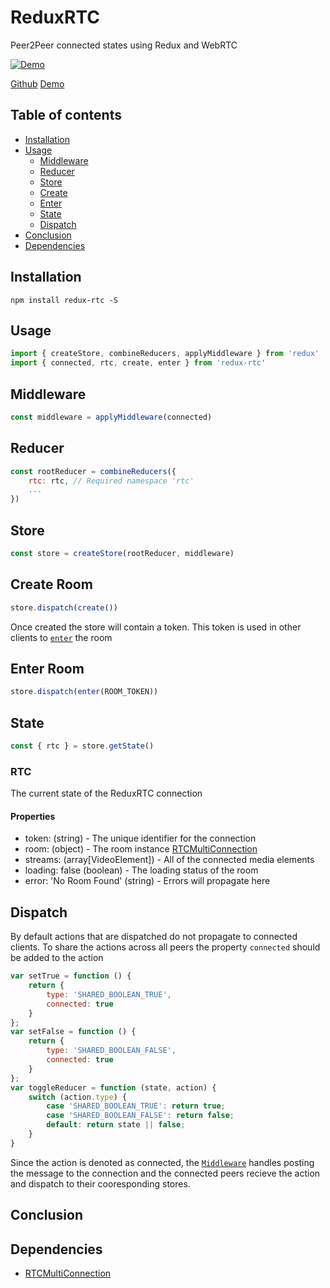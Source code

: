 # ReduxRTC

Peer2Peer connected states using Redux and WebRTC

[![Demo](https://rphansen91.github.io/redux-rtc/vendor/demo.gif)](https://rphansen91.github.io/redux-rtc/)

[Github](https://github.com/rphansen91/redux-rtc)
[Demo](https://rphansen91.github.io/redux-rtc/)

## Table of contents

  * [Installation](#installation)
  * [Usage](#usage)
    * [Middleware](#middleware)
    * [Reducer](#reducer)
    * [Store](#store)
    * [Create](#create-room)
    * [Enter](#enter-room)
    * [State](#state)
    * [Dispatch](#dispatch)
  * [Conclusion](#conclusion)
  * [Dependencies](#dependencies)

## Installation

`npm install redux-rtc -S`

## Usage

```js
import { createStore, combineReducers, applyMiddleware } from 'redux'
import { connected, rtc, create, enter } from 'redux-rtc'
```

## Middleware

```js
const middleware = applyMiddleware(connected)
```

## Reducer

```js
const rootReducer = combineReducers({
    rtc: rtc, // Required namespace 'rtc'
    ...
})
```

## Store

```js
const store = createStore(rootReducer, middleware)
```

## Create Room

```js
store.dispatch(create())
```

Once created the store will contain a token. This token is used in other clients to [`enter`](#enter-room) the room

## Enter Room

```js
store.dispatch(enter(ROOM_TOKEN))
```

## State

```js
const { rtc } = store.getState()
```

### RTC
The current state of the ReduxRTC connection

#### Properties

- token: (string) - The unique identifier for the connection
- room: (object) - The room instance [RTCMultiConnection](http://www.rtcmulticonnection.org/docs/)
- streams: (array[VideoElement]) - All of the connected media elements
- loading: false (boolean) - The loading status of the room
- error: 'No Room Found' (string) - Errors will propagate here

## Dispatch

By default actions that are dispatched do not propagate to connected clients. To share the actions across all peers the property `connected` should be added to the action

```js
var setTrue = function () {
    return { 
        type: 'SHARED_BOOLEAN_TRUE',
        connected: true
    }
};
var setFalse = function () {
    return { 
        type: 'SHARED_BOOLEAN_FALSE',
        connected: true
    }
};
var toggleReducer = function (state, action) {
    switch (action.type) {
        case 'SHARED_BOOLEAN_TRUE': return true;
        case 'SHARED_BOOLEAN_FALSE': return false;
        default: return state || false;
    }
}
```

Since the action is denoted as connected, the [`Middleware`](#middleware) handles posting the message to the connection and the connected peers recieve the action and dispatch to their cooresponding stores.

## Conclusion

## Dependencies

- [RTCMultiConnection](https://github.com/muaz-khan/RTCMultiConnection)